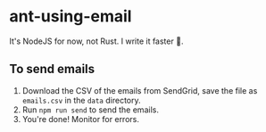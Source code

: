 # ant-using-email

It's NodeJS for now, not Rust. I write it faster :shrug:.

## To send emails

1. Download the CSV of the emails from SendGrid, save the file as `emails.csv` in the `data` directory.
1. Run `npm run send` to send the emails.
1. You're done! Monitor for errors.
